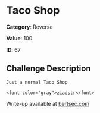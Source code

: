 # Taco Shop
**Category**: Reverse

**Value**: 100

**ID**: 67

## Challenge Description
```
Just a normal Taco Shop

<font color="gray">ziadstr</font>
```

Write-up available at [bertsec.com](https://bertsec.com)
